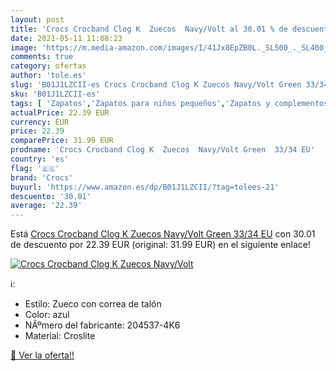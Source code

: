 ```yaml
---
layout: post
title: 'Crocs Crocband Clog K  Zuecos  Navy/Volt al 30.01 % de descuento'
date: 2021-05-11 11:08:23
image: 'https://m.media-amazon.com/images/I/41Jx8EpZB0L._SL500_._SL400_.jpg'
comments: true
category: ofertas
author: 'tole.es'
slug: 'B01J1LZCII-es Crocs Crocband Clog K Zuecos Navy/Volt Green 33/34 EU'
sku: 'B01J1LZCII-es'
tags: [ 'Zapatos','Zapatos para niños pequeños','Zapatos y complementos','Zuecos y mules para niño','crocs','zuecos', ]
actualPrice: 22.39 EUR
currency: EUR
price: 22.39
comparePrice: 31.99 EUR
prodname: 'Crocs Crocband Clog K  Zuecos  Navy/Volt Green  33/34 EU'
country: 'es'
flag: '🇪🇸'
brand: 'Crocs'
buyurl: 'https://www.amazon.es/dp/B01J1LZCII/?tag=tolees-21'
descuento: '30.01'
average: '22.39'
---
```


Está [Crocs Crocband Clog K  Zuecos  Navy/Volt Green  33/34 EU](https://www.amazon.es/dp/B01J1LZCII/?tag=tolees-21) con 30.01 de descuento por 22.39 EUR (original: 31.99 EUR) en el siguiente enlace!

[![Crocs Crocband Clog K  Zuecos  Navy/Volt](https://m.media-amazon.com/images/I/41Jx8EpZB0L._SL500_._SL400_.jpg)](https://www.amazon.es/dp/B01J1LZCII/?tag=tolees-21)

ℹ️:

- Estilo: Zueco con correa de talón
- Color: azul
- NÃºmero del fabricante: 204537-4K6
- Material: Croslite

[🛒 Ver la oferta!!](https://www.amazon.es/dp/B01J1LZCII/?tag=tolees-21)
